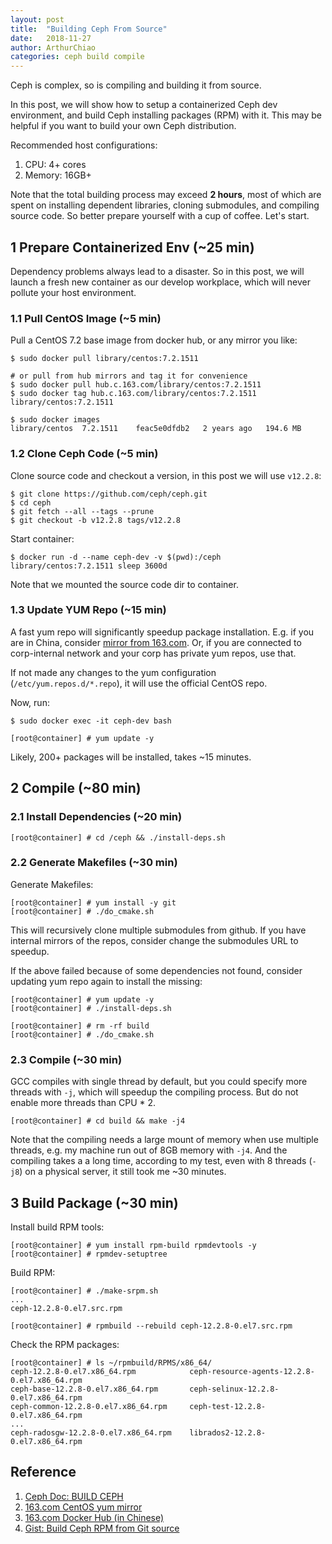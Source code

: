 ```yaml
---
layout: post
title:  "Building Ceph From Source"
date:   2018-11-27
author: ArthurChiao
categories: ceph build compile
---
```


Ceph is complex, so is compiling and building it from source.

In this post, we will show how to setup a containerized Ceph dev environment,
and build Ceph installing packages (RPM) with it.
This may be helpful if you want to build your own Ceph distribution.

Recommended host configurations:

1. CPU: 4+ cores
1. Memory: 16GB+

Note that the total building process may exceed **2 hours**, most of which are
spent on installing dependent libraries, cloning submodules, and compiling
source code. So better prepare yourself with a cup of coffee. Let's start.

## 1 Prepare Containerized Env (~25 min)

Dependency problems always lead to a disaster.
So in this post, we will launch a fresh new container as our develop workplace,
which will never pollute your host environment.

### 1.1 Pull CentOS Image (~5 min)

Pull a CentOS 7.2 base image from docker hub, or any mirror you like:

```shell
$ sudo docker pull library/centos:7.2.1511

# or pull from hub mirrors and tag it for convenience
$ sudo docker pull hub.c.163.com/library/centos:7.2.1511
$ sudo docker tag hub.c.163.com/library/centos:7.2.1511 library/centos:7.2.1511

$ sudo docker images
library/centos  7.2.1511    feac5e0dfdb2   2 years ago   194.6 MB
```

### 1.2 Clone Ceph Code (~5 min)

Clone source code and checkout a version, in this post we will use `v12.2.8`:

```shell
$ git clone https://github.com/ceph/ceph.git
$ cd ceph
$ git fetch --all --tags --prune
$ git checkout -b v12.2.8 tags/v12.2.8
```

Start container:

```shell
$ docker run -d --name ceph-dev -v $(pwd):/ceph library/centos:7.2.1511 sleep 3600d
```

Note that we mounted the source code dir to container.

### 1.3 Update YUM Repo (~15 min)

A fast yum repo will significantly speedup package installation. E.g. if you
are in China, consider [mirror from 163.com](http://mirrors.163.com/.help/centos.html).
Or, if you are connected to corp-internal network and your corp has private yum repos, use that.

If not made any changes to the yum configuration (`/etc/yum.repos.d/*.repo`), it
will use the official CentOS repo.

Now, run:

```shell
$ sudo docker exec -it ceph-dev bash

[root@container] # yum update -y
```

Likely, 200+ packages will be installed, takes ~15 minutes.

## 2 Compile (~80 min)

### 2.1 Install Dependencies (~20 min)

```shell
[root@container] # cd /ceph && ./install-deps.sh
```

### 2.2 Generate Makefiles (~30 min)

Generate Makefiles:

```shell
[root@container] # yum install -y git
[root@container] # ./do_cmake.sh
```

This will recursively clone multiple submodules from github. If
you have internal mirrors of the repos, consider change the submodules URL to
speedup.

If the above failed because of some dependencies not found, consider updating
yum repo again to install the missing:

```shell
[root@container] # yum update -y
[root@container] # ./install-deps.sh

[root@container] # rm -rf build
[root@container] # ./do_cmake.sh
```

### 2.3 Compile (~30 min)

GCC compiles with single thread by default, but you could specify more threads
with `-j`, which will speedup the compiling process. But do not enable
more threads than CPU * 2.

```shell
[root@container] # cd build && make -j4
```

Note that the compiling needs a large mount of memory when use multiple threads,
e.g. my machine run out of 8GB memory with `-j4`. And the compiling takes a
a long time, according to my test, even with 8 threads (`-j8`) on a physical server,
it still took me ~30 minutes.

## 3 Build Package (~30 min)

Install build RPM tools:

```shell
[root@container] # yum install rpm-build rpmdevtools -y
[root@container] # rpmdev-setuptree
```

Build RPM:

```shell
[root@container] # ./make-srpm.sh
...
ceph-12.2.8-0.el7.src.rpm

[root@container] # rpmbuild --rebuild ceph-12.2.8-0.el7.src.rpm
```

Check the RPM packages:

```shell
[root@container] # ls ~/rpmbuild/RPMS/x86_64/
ceph-12.2.8-0.el7.x86_64.rpm            ceph-resource-agents-12.2.8-0.el7.x86_64.rpm
ceph-base-12.2.8-0.el7.x86_64.rpm       ceph-selinux-12.2.8-0.el7.x86_64.rpm
ceph-common-12.2.8-0.el7.x86_64.rpm     ceph-test-12.2.8-0.el7.x86_64.rpm
...
ceph-radosgw-12.2.8-0.el7.x86_64.rpm    librados2-12.2.8-0.el7.x86_64.rpm
```

## Reference

1. [Ceph Doc: BUILD CEPH](http://docs.ceph.com/docs/mimic/install/build-ceph/)
2. [163.com CentOS yum mirror](http://mirrors.163.com/.help/centos.html)
3. [163.com Docker Hub (in Chinese)](https://c.163.com/hub#/m/home/)
4. [Gist: Build Ceph RPM from Git source](https://gist.github.com/wido/0f812dd1dc345cfbd5c38afb0b0dbb4b)
